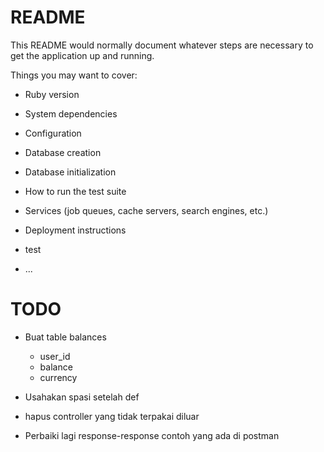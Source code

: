 # README

This README would normally document whatever steps are necessary to get the
application up and running.

Things you may want to cover:

* Ruby version

* System dependencies

* Configuration

* Database creation

* Database initialization

* How to run the test suite

* Services (job queues, cache servers, search engines, etc.)

* Deployment instructions

* test

* ...

# TODO
- Buat table balances
  - user_id
  - balance
  - currency

- Usahakan spasi setelah def

- hapus controller yang tidak terpakai diluar

- Perbaiki lagi response-response contoh yang ada di postman
